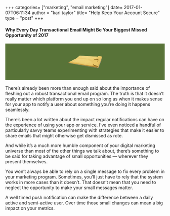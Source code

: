 +++
categories= ["marketing", "email marketing"]
date= 2017-01-07T06:11:34
author = "karl taylor"
title= "Help Keep Your Account Secure"
type = "post"
+++

 #### Why Every Day Transactional Email Might Be Your Biggest Missed Opportunity of 2017

  ![](https://raw.githubusercontent.com/karljtaylor/kjt/blog/content/assets/1c512-18dif6v6dc5ft1fizkmwgag.png)  


 There’s already been more than enough said about the importance of fleshing out a robust transactional email program. The truth is that it doesn’t really matter which platform you end up on so long as when it makes sense for your app to notify a user about something you’re doing it happens seamlessly.

 There’s been a lot written about the impact regular notifications can have on the experience of using your app or service. I’ve even noticed a handful of particularly savvy teams experimenting with strategies that make it easier to share emails that might otherwise get dismissed as rote.

 And while it’s a much more humble component of your digital marketing universe than most of the other things we talk about, there’s something to be said for taking advantage of small opportunities — wherever they present themselves.

 You won’t always be able to rely on a single message to fix every problem in your marketing program. Sometimes, you’ll just have to rely that the system works in more cases than it doesn’t. That doesn’t mean that you need to neglect the opportunity to make your small messages matter.

 A well timed push notification can make the difference between a daily active and semi-active user. Over time those small changes can mean a big impact on your metrics.
